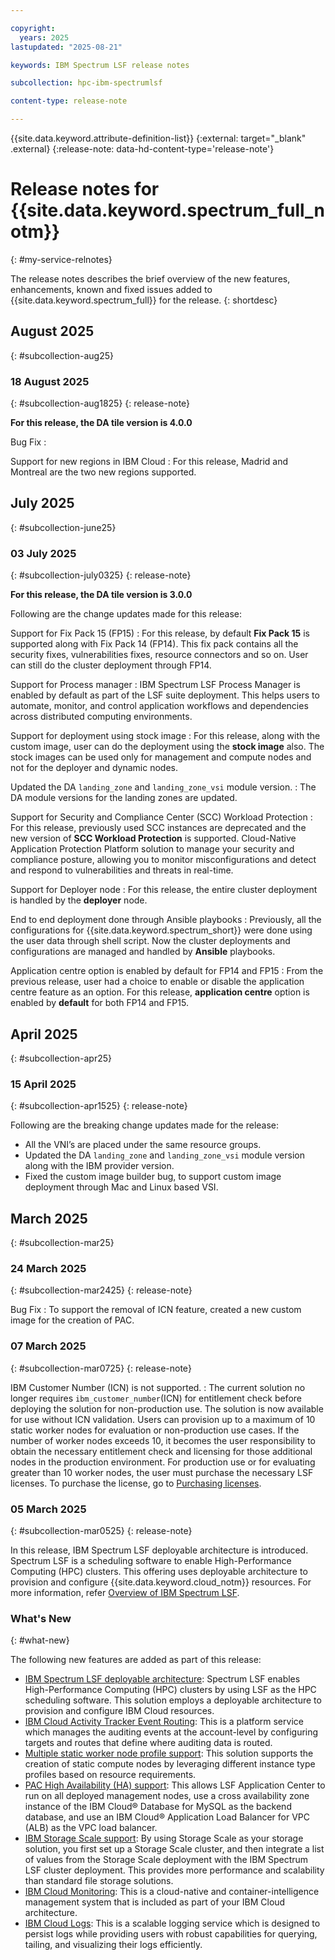 ```yaml
---

copyright:
  years: 2025
lastupdated: "2025-08-21"

keywords: IBM Spectrum LSF release notes

subcollection: hpc-ibm-spectrumlsf

content-type: release-note

---
```




{{site.data.keyword.attribute-definition-list}}
{:external: target="_blank" .external}
{:release-note: data-hd-content-type='release-note'}



# Release notes for {{site.data.keyword.spectrum_full_notm}}
{: #my-service-relnotes}

The release notes describes the brief overview of the new features, enhancements, known and fixed issues added to {{site.data.keyword.spectrum_full}} for the release.
{: shortdesc}

## August 2025
{: #subcollection-aug25}

### 18 August 2025
{: #subcollection-aug1825}
{: release-note}

**For this release, the DA tile version is 4.0.0**

Bug Fix
:

Support for new regions in IBM Cloud
:   For this release, Madrid and Montreal are the two new regions supported.

## July 2025
{: #subcollection-june25}

### 03 July 2025
{: #subcollection-july0325}
{: release-note}

**For this release, the DA tile version is 3.0.0**

Following are the change updates made for this release:

Support for Fix Pack 15 (FP15)
:   For this release, by default **Fix Pack 15** is supported along with Fix Pack 14 (FP14). This fix pack contains all the security fixes, vulnerabilities fixes, resource connectors and so on.
User can still do the cluster deployment through FP14.

Support for Process manager
:   IBM Spectrum LSF Process Manager is enabled by default as part of the LSF suite deployment. This helps users to automate, monitor, and control application workflows and dependencies across distributed computing environments.

Support for deployment using stock image
:   For this release, along with the custom image, user can do the deployment using the **stock image** also. The stock images can be used only for management and compute nodes and not for the deployer and dynamic nodes.

Updated the DA `landing_zone` and `landing_zone_vsi` module version.
:   The DA module versions for the landing zones are updated.

Support for Security and Compliance Center (SCC) Workload Protection
:   For this release, previously used SCC instances are deprecated and the new version of **SCC Workload Protection** is supported. Cloud-Native Application Protection Platform solution to manage your security and compliance posture, allowing you to monitor misconfigurations and detect and respond to vulnerabilities and threats in real-time.

Support for Deployer node
:   For this release, the entire cluster deployment is handled by the **deployer** node.

End to end deployment done through Ansible playbooks
:   Previously, all the configurations for {{site.data.keyword.spectrum_short}} were done using the user data through shell script. Now the cluster deployments and configurations are managed and handled by **Ansible** playbooks.

Application centre option is enabled by default for FP14 and FP15
:   From the previous release, user had a choice to enable or disable the application centre feature as an option. For this release, **application centre** option is enabled by **default** for both FP14 and FP15.

## April 2025
{: #subcollection-apr25}

### 15 April 2025
{: #subcollection-apr1525}
{: release-note}

Following are the breaking change updates made for the release:
* All the VNI’s are placed under the same resource groups.
* Updated the DA `landing_zone` and `landing_zone_vsi` module version along with the IBM provider version.
* Fixed the custom image builder bug, to support custom image deployment through Mac and Linux based VSI.

## March 2025
{: #subcollection-mar25}

### 24 March 2025
{: #subcollection-mar2425}
{: release-note}

Bug Fix
:   To support the removal of ICN feature, created a new custom image for the creation of PAC.

### 07 March 2025
{: #subcollection-mar0725}
{: release-note}

IBM Customer Number (ICN) is not supported.
:   The current solution no longer requires `ibm_customer_number`(ICN) for entitlement check before deploying the solution for non-production use. The solution is now available for use without ICN validation. Users can provision up to a maximum of 10 static worker nodes for evaluation or non-production use cases. If the number of worker nodes exceeds 10, it becomes the user responsibility to obtain the necessary entitlement check and licensing for those additional nodes in the production environment. For production use or for evaluating greater than 10 worker nodes, the user must purchase the necessary LSF licenses. To purchase the license, go to [Purchasing licenses](https://www.ibm.com/docs/en/devops-test-embedded/9.0.0?topic=licenses-purchasing).

### 05 March 2025
{: #subcollection-mar0525}
{: release-note}

In this release, IBM Spectrum LSF deployable architecture is introduced. Spectrum LSF is a scheduling software to enable High-Performance Computing (HPC) clusters. This offering uses deployable architecture to provision and configure {{site.data.keyword.cloud_notm}} resources. For more information, refer [Overview of IBM Spectrum LSF](/docs/hpc-ibm-spectrumlsf?topic=hpc-ibm-spectrumlsf-about-spectrum-lsf).

### What's New
{: #what-new}

The following new features are added as part of this release:

* [IBM Spectrum LSF deployable architecture](/docs/hpc-ibm-spectrumlsf?topic=hpc-ibm-spectrumlsf-ibm-spectrum-lsf): Spectrum LSF enables High-Performance Computing (HPC) clusters by using LSF as the HPC scheduling software. This solution employs a deployable architecture to provision and configure IBM Cloud resources.
* [IBM Cloud Activity Tracker Event Routing](/docs/hpc-ibm-spectrumlsf?topic=hpc-ibm-spectrumlsf-activity-tracker-overview): This is a platform service which manages the auditing events at the account-level by configuring targets and routes that define where auditing data is routed.
* [Multiple static worker node profile support](/docs/hpc-ibm-spectrumlsf?topic=hpc-ibm-spectrumlsf-considerations-for-HPC-custer-compute-types): This solution supports the creation of static compute nodes by leveraging different instance type profiles based on resource requirements.
* [PAC High Availability (HA) support](/docs/hpc-ibm-spectrumlsf?topic=hpc-ibm-spectrumlsf-before-deploy-application-center): This allows LSF Application Center to run on all deployed management nodes, use a cross availability zone instance of the IBM Cloud® Database for MySQL as the backend database, and use an IBM Cloud® Application Load Balancer for VPC (ALB) as the VPC load balancer.
* [IBM Storage Scale support](/docs/hpc-ibm-spectrumlsf?topic=hpc-ibm-spectrumlsf-integrating-scale): By using Storage Scale as your storage solution, you first set up a Storage Scale cluster, and then integrate a list of values from the Storage Scale deployment with the IBM Spectrum LSF cluster deployment. This provides more performance and scalability than standard file storage solutions.
* [IBM Cloud Monitoring](/docs/hpc-ibm-spectrumlsf?topic=hpc-ibm-spectrumlsf-cloud-monitoring-overview): This is a cloud-native and container-intelligence management system that is included as part of your IBM Cloud architecture.
* [IBM Cloud Logs](/docs/hpc-ibm-spectrumlsf?topic=hpc-ibm-spectrumlsf-cloud-logs-overview): This is a scalable logging service which is designed to persist logs while providing users with robust capabilities for querying, tailing, and visualizing their logs efficiently.
